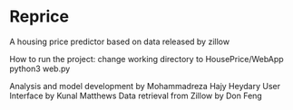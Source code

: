 # Reprice
A housing price predictor based on data released by zillow

How to run the project:
  change working directory to HousePrice/WebApp
  python3 web.py
  
Analysis and model development by Mohammadreza Hajy Heydary
User Interface by Kunal Matthews
Data retrieval from Zillow by Don Feng

